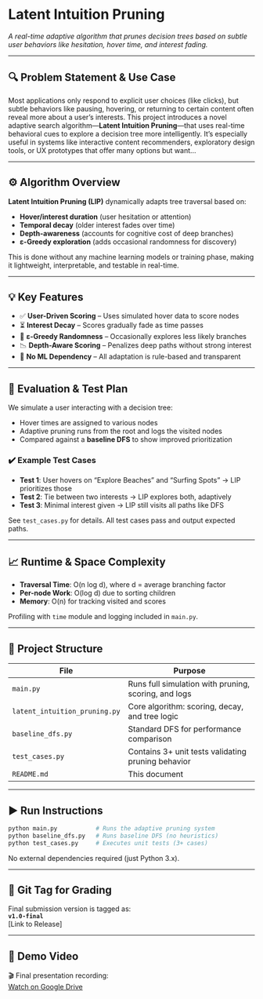 
# Latent Intuition Pruning

*A real-time adaptive algorithm that prunes decision trees based on subtle user behaviors like hesitation, hover time, and interest fading.*

---

## 🔍 Problem Statement & Use Case

Most applications only respond to explicit user choices (like clicks), but subtle behaviors like pausing, hovering, or returning to certain content often reveal more about a user’s interests. This project introduces a novel adaptive search algorithm—**Latent Intuition Pruning**—that uses real-time behavioral cues to explore a decision tree more intelligently. It’s especially useful in systems like interactive content recommenders, exploratory design tools, or UX prototypes that offer many options but want...

---

## ⚙️ Algorithm Overview

**Latent Intuition Pruning (LIP)** dynamically adapts tree traversal based on:
- **Hover/interest duration** (user hesitation or attention)
- **Temporal decay** (older interest fades over time)
- **Depth-awareness** (accounts for cognitive cost of deep branches)
- **ε-Greedy exploration** (adds occasional randomness for discovery)

This is done without any machine learning models or training phase, making it lightweight, interpretable, and testable in real-time.

---

## 💡 Key Features

- ✅ **User-Driven Scoring** – Uses simulated hover data to score nodes
- ⏳ **Interest Decay** – Scores gradually fade as time passes
- 🎲 **ε-Greedy Randomness** – Occasionally explores less likely branches
- 📉 **Depth-Aware Scoring** – Penalizes deep paths without strong interest
- 🧠 **No ML Dependency** – All adaptation is rule-based and transparent

---

## 🧪 Evaluation & Test Plan

We simulate a user interacting with a decision tree:
- Hover times are assigned to various nodes
- Adaptive pruning runs from the root and logs the visited nodes
- Compared against a **baseline DFS** to show improved prioritization

### ✔️ Example Test Cases
- **Test 1**: User hovers on “Explore Beaches” and “Surfing Spots” → LIP prioritizes those
- **Test 2**: Tie between two interests → LIP explores both, adaptively
- **Test 3**: Minimal interest given → LIP still visits all paths like DFS

See `test_cases.py` for details. All test cases pass and output expected paths.

---

## 📈 Runtime & Space Complexity

- **Traversal Time**: O(n log d), where d = average branching factor
- **Per-node Work**: O(log d) due to sorting children
- **Memory**: O(n) for tracking visited and scores

Profiling with `time` module and logging included in `main.py`.

---

## 📂 Project Structure

| File | Purpose |
|------|---------|
| `main.py` | Runs full simulation with pruning, scoring, and logs |
| `latent_intuition_pruning.py` | Core algorithm: scoring, decay, and tree logic |
| `baseline_dfs.py` | Standard DFS for performance comparison |
| `test_cases.py` | Contains 3+ unit tests validating pruning behavior |
| `README.md` | This document |

---

## ▶️ Run Instructions

```bash
python main.py           # Runs the adaptive pruning system
python baseline_dfs.py   # Runs baseline DFS (no heuristics)
python test_cases.py     # Executes unit tests (3+ cases)
```

No external dependencies required (just Python 3.x).

---

## 🔖 Git Tag for Grading

Final submission version is tagged as:  
**`v1.0-final`**  
[Link to Release]

---

## 🎥 Demo Video

🎬 Final presentation recording:  
[Watch on Google Drive](https://drive.google.com/file/d/11C6-0zIPCqxhXHUPgwtDpcG6kf4JJxYv/view?usp=sharing)
